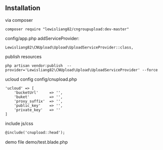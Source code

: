 Installation
-----------------
via composer
```
composer require "lewisliang82/cngroupupload:dev-master"
```

config/app.php addServiceProvider: 
```
Lewisliang82\CNUpload\Upload\UploadServiceProvider::class,
```

publish resources
```
php artisan vendor:publish  --provider='Lewisliang82\CNUpload\Upload\UploadServiceProvider' --force
```

ucloud config
config/cnupload.php
```text
'ucloud' => [
    'bucketUrl'     => '',
    'buket'         => '',
    'proxy_suffix'  => '',
    'public_key'    => '',
    'private_key'   => ''
]
```
include js/css
```html
@include('cnupload::head');
```

demo file
demo/test.blade.php